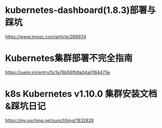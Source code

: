 # kubernetes-dashboard(1.8.3)部署与踩坑
https://www.imooc.com/article/266934
# Kubernetes集群部署不完全指南
https://juejin.im/entry/5c1a76b56fb9a04a0164473e
# k8s Kubernetes v1.10.0 集群安装文档 &踩坑日记
https://my.oschina.net/suncf/blog/1932826
